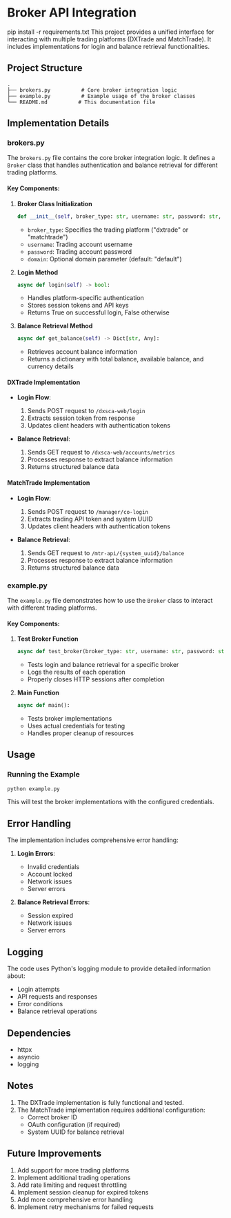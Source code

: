 # Broker API Integration
pip install -r requirements.txt
This project provides a unified interface for interacting with multiple trading platforms (DXTrade and MatchTrade). It includes implementations for login and balance retrieval functionalities.

## Project Structure

```
.
├── brokers.py          # Core broker integration logic
├── example.py          # Example usage of the broker classes
└── README.md          # This documentation file
```

## Implementation Details

### brokers.py

The `brokers.py` file contains the core broker integration logic. It defines a `Broker` class that handles authentication and balance retrieval for different trading platforms.

#### Key Components:

1. **Broker Class Initialization**
   ```python
   def __init__(self, broker_type: str, username: str, password: str, domain: str = "default"):
   ```
   - `broker_type`: Specifies the trading platform ("dxtrade" or "matchtrade")
   - `username`: Trading account username
   - `password`: Trading account password
   - `domain`: Optional domain parameter (default: "default")

2. **Login Method**
   ```python
   async def login(self) -> bool:
   ```
   - Handles platform-specific authentication
   - Stores session tokens and API keys
   - Returns True on successful login, False otherwise

3. **Balance Retrieval Method**
   ```python
   async def get_balance(self) -> Dict[str, Any]:
   ```
   - Retrieves account balance information
   - Returns a dictionary with total balance, available balance, and currency details

#### DXTrade Implementation

- **Login Flow**:
  1. Sends POST request to `/dxsca-web/login`
  2. Extracts session token from response
  3. Updates client headers with authentication tokens

- **Balance Retrieval**:
  1. Sends GET request to `/dxsca-web/accounts/metrics`
  2. Processes response to extract balance information
  3. Returns structured balance data

#### MatchTrade Implementation

- **Login Flow**:
  1. Sends POST request to `/manager/co-login`
  2. Extracts trading API token and system UUID
  3. Updates client headers with authentication tokens

- **Balance Retrieval**:
  1. Sends GET request to `/mtr-api/{system_uuid}/balance`
  2. Processes response to extract balance information
  3. Returns structured balance data

### example.py

The `example.py` file demonstrates how to use the `Broker` class to interact with different trading platforms.

#### Key Components:

1. **Test Broker Function**
   ```python
   async def test_broker(broker_type: str, username: str, password: str):
   ```
   - Tests login and balance retrieval for a specific broker
   - Logs the results of each operation
   - Properly closes HTTP sessions after completion

2. **Main Function**
   ```python
   async def main():
   ```
   - Tests broker implementations
   - Uses actual credentials for testing
   - Handles proper cleanup of resources

## Usage

### Running the Example

```bash
python example.py
```

This will test the broker implementations with the configured credentials.

## Error Handling

The implementation includes comprehensive error handling:

1. **Login Errors**:
   - Invalid credentials
   - Account locked
   - Network issues
   - Server errors

2. **Balance Retrieval Errors**:
   - Session expired
   - Network issues
   - Server errors

## Logging

The code uses Python's logging module to provide detailed information about:
- Login attempts
- API requests and responses
- Error conditions
- Balance retrieval operations

## Dependencies

- httpx
- asyncio
- logging

## Notes

1. The DXTrade implementation is fully functional and tested.
2. The MatchTrade implementation requires additional configuration:
   - Correct broker ID
   - OAuth configuration (if required)
   - System UUID for balance retrieval

## Future Improvements

1. Add support for more trading platforms
2. Implement additional trading operations
3. Add rate limiting and request throttling
4. Implement session cleanup for expired tokens
5. Add more comprehensive error handling
6. Implement retry mechanisms for failed requests 